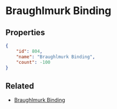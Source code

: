# Braughlmurk Binding

<no description available>

## Properties

```json
{
    "id": 804,
    "name": "Braughlmurk Binding",
    "count": -100
}
```

## Related

- [Braughlmurk Binding](../items/7015-braughlmurk-binding.md)

